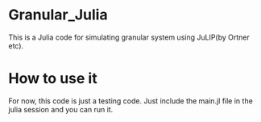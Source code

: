 # Granular_Julia

This is a Julia code for simulating granular system using JuLIP(by Ortner etc). 

# How to use it

For now, this code is just a testing code. Just include the main.jl file in the julia session and you can run it.
